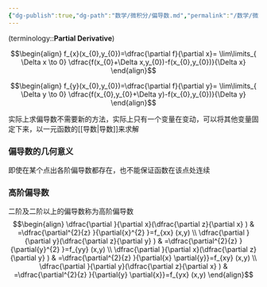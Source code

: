 ```yaml
---
{"dg-publish":true,"dg-path":"数学/微积分/偏导数.md","permalink":"/数学/微积分/偏导数/","dgPassFrontmatter":true,"noteIcon":"","created":"2024-07-23T17:55:10.339+08:00","updated":"2024-10-28T14:48:30.128+08:00"}
---
```



(terminology::**Partial Derivative**)

$$\begin{align}
f_{x}(x_{0},y_{0})=\dfrac{\partial f}{\partial x}= \lim\limits_{ \Delta x \to 0}  \dfrac{f(x_{0}+\Delta x,y_{0})-f(x_{0},y_{0})}{\Delta x}
\end{align}$$

$$\begin{align}
f_{y}(x_{0},y_{0})=\dfrac{\partial f}{\partial y}= \lim\limits_{ \Delta y \to 0}  \dfrac{f(x_{0},y_{0}+\Delta y)-f(x_{0},y_{0})}{\Delta y}
\end{align}$$

实际上求偏导数不需要新的方法，实际上只有一个变量在变动，可以将其他变量固定下来，以一元函数的[[导数\|导数]]来求解

### 偏导数的几何意义
即使在某个点出各阶偏导数都存在，也不能保证函数在该点处连续

### 高阶偏导数
二阶及二阶以上的偏导数称为高阶偏导数
$$\begin{align}
\dfrac{\partial }{\partial x}(\dfrac{\partial z}{\partial x} ) & =\dfrac{\partial^{2}{z} }{\partial{x}^{2} }=f_{xx} (x,y)   \\
\dfrac{\partial }{\partial y}(\dfrac{\partial z}{\partial y} ) & =\dfrac{\partial^{2}{z} }{\partial{y}^{2} }=f_{yy} (x,y)  \\
\dfrac{\partial }{\partial x}(\dfrac{\partial z}{\partial y} ) & =\dfrac{\partial^{2}{z} }{\partial{x} \partial{y}}=f_{xy} (x,y)  \\
\dfrac{\partial }{\partial y}(\dfrac{\partial z}{\partial x} ) & =\dfrac{\partial^{2}{z} }{\partial{y} \partial{x}}=f_{yx} (x,y)  
\end{align}$$







